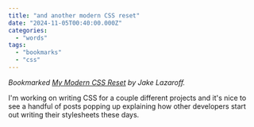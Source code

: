 ```yaml
---
title: "and another modern CSS reset"
date: "2024-11-05T00:40:00.000Z"
categories: 
  - "words"
tags: 
  - "bookmarks"
  - "css"
---
```


_Bookmarked [My Modern CSS Reset](https://jakelazaroff.com/words/my-modern-css-reset/) by Jake Lazaroff._

I'm working on writing CSS for a couple different projects and it's nice to see a handful of posts popping up explaining how other developers start out writing their stylesheets these days.
